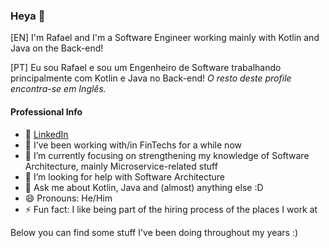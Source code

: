 ### Heya 👋

[EN] I'm Rafael and I'm a Software Engineer working mainly with Kotlin and Java on the Back-end!

[PT] Eu sou Rafael e sou um Engenheiro de Software trabalhando principalmente com Kotlin e Java no Back-end! _O resto deste profile encontra-se em Inglês._

#### Professional Info

- 👀 [LinkedIn](https://rafaelmadureiralins.com.br)
- 🔭 I’ve been working with/in FinTechs for a while now
- 🌱 I’m currently focusing on strengthening my knowledge of Software Architecture, mainly Microservice-related stuff
- 🤔 I’m looking for help with Software Architecture
- 💬 Ask me about Kotlin, Java and (almost) anything else :D
- 😄 Pronouns: He/Him
- ⚡ Fun fact: I like being part of the hiring process of the places I work at

Below you can find some stuff I've been doing throughout my years :)
